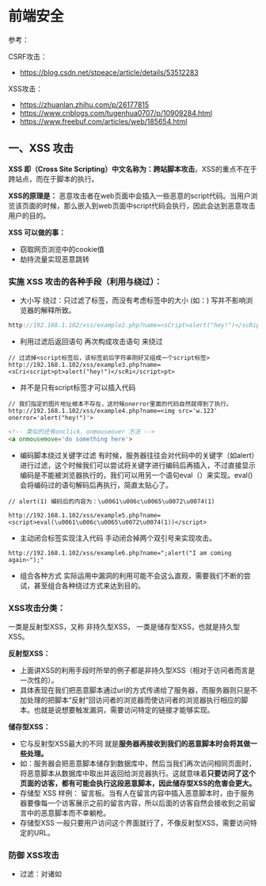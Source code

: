 # 前端安全

参考：

CSRF攻击：
* https://blog.csdn.net/stpeace/article/details/53512283

XSS攻击：
* https://zhuanlan.zhihu.com/p/26177815
* https://www.cnblogs.com/tugenhua0707/p/10909284.html
* https://www.freebuf.com/articles/web/185654.html

## 一、XSS 攻击
**XSS 即（Cross Site Scripting）中文名称为：跨站脚本攻击**。XSS的重点不在于跨站点，而在于脚本的执行。

**XSS的原理是：** 恶意攻击者在web页面中会插入一些恶意的script代码。当用户浏览该页面的时候，那么嵌入到web页面中script代码会执行，因此会达到恶意攻击用户的目的。

**XSS 可以做的事：**
* 窃取网页浏览中的cookie值
* 劫持流量实现恶意跳转

### 实施 XSS 攻击的各种手段（利用与绕过）：
* 大小写 绕过：只过滤了<script></script>标签，而没有考虑标签中的大小 (如：<sCript></scRipt>) 写并不影响浏览器的解释所致。
```js
http://192.168.1.102/xss/example2.php?name=<sCript>alert("hey!")</scRipt>
```

* 利用过滤后返回语句 再次构成攻击语句 来绕过
```JS
// 过滤掉<script标签后，该标签前后字符串刚好又组成一个script标签>
http://192.168.1.102/xss/example3.php?name=<sCri<script>pt>alert("hey!")</scRi</script>pt>
```

* 并不是只有script标签才可以插入代码
```JS
// 我们指定的图片地址根本不存在，这时候onerror里面的代码自然就得到了执行。
http://192.168.1.102/xss/example4.php?name=<img src='w.123' onerror='alert("hey!")'>
```

```html
<!-- 类似的还有onclick、onmouseover 方法 -->
<a onmousemove='do something here'> 
```

* 编码脚本绕过关键字过滤
有时候，服务器往往会对代码中的关键字（如alert）进行过滤，这个时候我们可以尝试将关键字进行编码后再插入，不过直接显示编码是不能被浏览器执行的，我们可以用另一个语句eval（）来实现。eval()会将编码过的语句解码后再执行，简直太贴心了。
```JS
// alert(1) 编码后的内容为：\u0061\u006c\u0065\u0072\u0074(1)

http://192.168.1.102/xss/example5.php?name=<script>eval(\u0061\u006c\u0065\u0072\u0074(1))</script>
```

* 主动闭合标签实现注入代码
手动闭合掉两个双引号来实现攻击。
```JS
http://192.168.1.102/xss/example6.php?name=";alert("I am coming again~");" 
```

* 组合各种方式
实际运用中漏洞的利用可能不会这么直观，需要我们不断的尝试，甚至组合各种绕过方式来达到目的。

### XSS攻击分类：
一类是反射型XSS，又称 非持久型XSS，
一类是储存型XSS，也就是持久型XSS。

**反射型XSS：** 
* 上面讲XSS的利用手段时所举的例子都是非持久型XSS（相对于访问者而言是一次性的）。
* 具体表现在我们把恶意脚本通过url的方式传递给了服务器，而服务器则只是不加处理的把脚本“反射”回访问者的浏览器而使访问者的浏览器执行相应的脚本。也就是说想要触发漏洞，需要访问特定的链接才能够实现。

**储存型XSS：**
* 它与反射型XSS最大的不同 就是**服务器再接收到我们的恶意脚本时会将其做一些处理。**
* 如：服务器会把恶意脚本储存到数据库中，然后当我们再次访问相同页面时，将恶意脚本从数据库中取出并返回给浏览器执行。这就意味着**只要访问了这个页面的访客，都有可能会执行这段恶意脚本，因此储存型XSS的危害会更大。**
* 存储型 XSS 样例： 留言板。当有人在留言内容中插入恶意脚本时，由于服务器要像每一个访客展示之前的留言内容，所以后面的访客自然会接收到之前留言中的恶意脚本而不幸躺枪。
* 存储型XSS 一般只要用户访问这个界面就行了，不像反射型XSS，需要访问特定的URL。

### 防御 XSS攻击
* 过滤：对诸如<script>、img、a 等标签进行过滤。
* 编码：像一些常见的符号，如*<>在输入的时候要对其进行转换编码*，这样做浏览器是不会对该标签进行解释执行的，同时也不影响显示效果。
* 限制：xss攻击要能达成 往往需要较长的字符串，因此对于一些可以预期的输入可以通过**限制长度强制截断**来进行防御。


## 二、CSRF 攻击

CSRF（Cross-site request forgery）即 跨站请求伪造。

攻击者盗用了你的身份，以你的名义发送恶意请求，使目标网站接收并误以为是用户的真实操作而去执行命令。常用于盗取账号、转账、发送虚假消息等。

Web A为存在CSRF漏洞的网站，Web B为攻击者构建的恶意网站，User C为Web A网站的合法用户。CSRF攻击攻击原理及过程如下：

1. 用户C打开浏览器，访问受信任网站A，输入用户名和密码请求登录网站A；

2. 在用户信息通过验证后，网站A产生Cookie信息并返回给浏览器，此时用户登录网站A成功，可以正常发送请求到网站A；

3. 用户未退出网站A之前，在同一浏览器中，打开一个TAB页访问网站B；

4. 网站B接收到用户请求后，返回一些攻击性代码，并发出一个请求要求访问第三方站点A；

5. 浏览器在接收到这些攻击性代码后，根据网站B的请求，在用户不知情的情况下携带Cookie信息，向网站A发出请求。网站A并不知道该请求其实是由B发起的，所以会根据用户C的Cookie信息以C的权限处理该请求，导致来自网站B的恶意代码被执行。 

### CSRF 漏洞检测：
检测CSRF漏洞是一项比较繁琐的工作，最简单的方法就是抓取一个正常请求的数据包，去掉Referer字段后再重新提交，如果该提交还有效，那么基本上可以确定存在CSRF漏洞。

### 防御 CSRF 攻击：
目前防御 CSRF 攻击主要有三种策略：验证 HTTP Referer 字段；在请求地址中添加 token 并验证；在 HTTP 头中自定义属性并验证。

**1. 验证 HTTP Referer 字段**
根据 HTTP 协议，在 HTTP 头中有一个字段叫 Referer，它记录了该 HTTP 请求的来源地址。

假如黑客要对银行网站实施 CSRF 攻击，他只能在他自己的网站构造请求，当用户通过黑客的网站发送请求到银行时，该请求的 Referer 是指向黑客自己的网站；而用户正常转帐请求的 Referer 值就会是转账按钮所在的页面的 URL。因此，可以利用这一点，如果 Referer 是其他网站的话，则有可能是黑客的 CSRF 攻击，拒绝该请求。

**优点：**
* 简单易行，网站的普通开发人员不需要操心 CSRF 的漏洞，只需要在最后给所有安全敏感的请求统一增加一个拦截器来检查 Referer 的值就可以。

**缺点：**
* 不安全。使用验证 Referer 值的方法，就是**把安全性都依赖于第三方（即浏览器）来保障**，从理论上来讲，这样并不安全。
* **Referer 值可篡改**。对于某些浏览器，比如 IE6 或 FF2，目前已经有一些方法可以篡改 Referer 值。
* 即便是使用最新的浏览器，黑客无法篡改 Referer 值，这种方法仍然有问题。**用户担心侵犯到他们的隐私权，将浏览器设置为在发送请求时不再提供 Referer。**
<br/>

**2.在请求地址中添加 token 并验证**
**CSRF 攻击之所以能够成功，是因为黑客可以完全 伪造用户的请求，该请求中所有的用户验证信息都是存在于 cookie中**，因此黑客可以在不知道这些验证信息的情况下直接利用用户自己的 cookie 来通过安全验证。**要抵御 CSRF，关键在于在请求中放入黑客所不能伪造的信息，并且该信息不存在于 cookie 之中。可以在 HTTP 请求中以参数的形式加入一个随机产生的 token，并在服务器端建立一个拦截器来验证这个 token**，如果请求中没有 token 或者 token 内容不正确，则认为可能是 CSRF 攻击而拒绝该请求。

**优点：**
* 安全性比 Referer检查 高。

**缺点：**
* 该方法的难点在于如何把 token 以参数的形式加入请求。
```JS
// 对于 GET 请求，token 将附在请求地址之后，这样 URL 就变成http://url?csrftoken=tokenvalue。 

// 对于 POST 请求来说，要在 form 的最后加上 <input type=”hidden” name=”csrftoken” value=”tokenvalue”/>，这样就把 token 以参数的形式加入请求了。
```
     
每一个请求都加上 token 是很麻烦的，并且很容易漏掉（解决：一般是在每次页面加载时，使用 js 遍历整个 dom 树， 对所有的 a 和 form 标签后加入 token）；另外，对于页面加载之后动态生成的 html 代码，这种方法就没有作用（解决：需要程序员在编码时手动添加 token。）。

<br/>

**3. 在 HTTP 头中自定义属性并验证**
这种方法也是使用 token 并进行验证，但它并不是把 token 以参数的形式置于 HTTP 请求之中，而是把它放到 HTTP 头中自定义的属性里。通过 XMLHttpRequest 这个类，可以一次性给所有该类请求加上 csrftoken 这个 HTTP 头属性，并把 token 值放入其中。

**优点：**
* 解决了上种方法在请求中加入 token 的不便。
* 通过 XMLHttpRequest 请求的地址不会被记录到浏览器的地址栏，不用担心 token 会透过 Referer 泄露到其他网站中去。

**缺点：**
* 通过该类请求得到的页面不能被浏览器所记录下，从而进行前进，后退，刷新，收藏等操作，给用户带来不便。
* 基于这种方法进行防护，要把所有请求都改为 XMLHttpRequest 请求，这样几乎是要重写整个网站，代价很大。